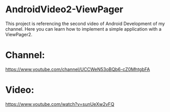 
# AndroidVideo2-ViewPager
This project is referencing the second video of Android Development of my channel. Here you can learn how to implement a simple application with a ViewPager2.

# Channel:
https://www.youtube.com/channel/UCCWeN53oBQb6-cZ0MhtgbFA 
# Video:
https://www.youtube.com/watch?v=sunUeXw2vFQ
